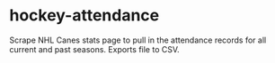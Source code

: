 # hockey-attendance
Scrape NHL Canes stats page to pull in the attendance records for all current and past seasons. Exports file to CSV. 
